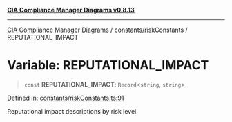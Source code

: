[**CIA Compliance Manager Diagrams v0.8.13**](../../../README.md)

***

[CIA Compliance Manager Diagrams](../../../modules.md) / [constants/riskConstants](../README.md) / REPUTATIONAL\_IMPACT

# Variable: REPUTATIONAL\_IMPACT

> `const` **REPUTATIONAL\_IMPACT**: `Record`\<`string`, `string`\>

Defined in: [constants/riskConstants.ts:91](https://github.com/Hack23/cia-compliance-manager/blob/2f6ce8651c6fa9a0d9c8860576f0ee67ef038efd/src/constants/riskConstants.ts#L91)

Reputational impact descriptions by risk level

